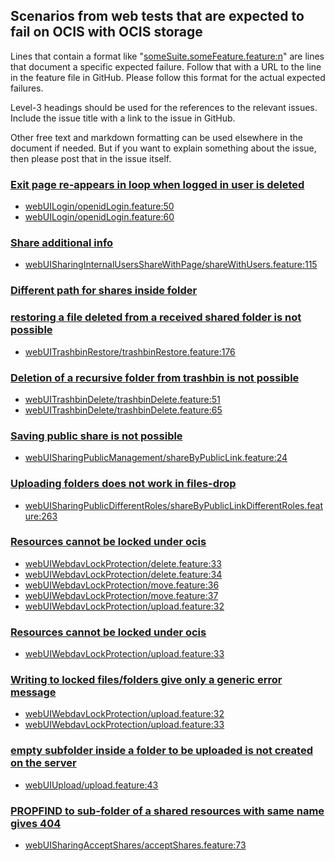 ## Scenarios from web tests that are expected to fail on OCIS with OCIS storage

Lines that contain a format like "[someSuite.someFeature.feature:n](https://github.com/owncloud/web/path/to/feature)"
are lines that document a specific expected failure. Follow that with a URL to the line in the feature file in GitHub.
Please follow this format for the actual expected failures.

Level-3 headings should be used for the references to the relevant issues. Include the issue title with a link to the issue in GitHub.

Other free text and markdown formatting can be used elsewhere in the document if needed. But if you want to explain something about the issue, then please post that in the issue itself.


### [Exit page re-appears in loop when logged in user is deleted](https://github.com/owncloud/web/issues/4677)
-   [webUILogin/openidLogin.feature:50](https://github.com/owncloud/web/blob/master/tests/acceptance/features/webUILogin/openidLogin.feature#L50)
-   [webUILogin/openidLogin.feature:60](https://github.com/owncloud/web/blob/master/tests/acceptance/features/webUILogin/openidLogin.feature#L60)

### [Share additional info](https://github.com/owncloud/ocis/issues/1253)
-   [webUISharingInternalUsersShareWithPage/shareWithUsers.feature:115](https://github.com/owncloud/web/blob/master/tests/acceptance/features/webUISharingInternalUsersShareWithPage/shareWithUsers.feature#L115)

### [Different path for shares inside folder](https://github.com/owncloud/ocis/issues/1231)

### [restoring a file deleted from a received shared folder is not possible](https://github.com/owncloud/ocis/issues/1124)
-   [webUITrashbinRestore/trashbinRestore.feature:176](https://github.com/owncloud/web/blob/master/tests/acceptance/features/webUITrashbinRestore/trashbinRestore.feature#L176)

### [Deletion of a recursive folder from trashbin is not possible](https://github.com/owncloud/product/issues/188)
-   [webUITrashbinDelete/trashbinDelete.feature:51](https://github.com/owncloud/web/blob/master/tests/acceptance/features/webUITrashbinDelete/trashbinDelete.feature#L51)
-   [webUITrashbinDelete/trashbinDelete.feature:65](https://github.com/owncloud/web/blob/master/tests/acceptance/features/webUITrashbinDelete/trashbinDelete.feature#L65)

### [Saving public share is not possible](https://github.com/owncloud/web/issues/5321)
-   [webUISharingPublicManagement/shareByPublicLink.feature:24](https://github.com/owncloud/web/blob/master/tests/acceptance/features/webUISharingPublicManagement/shareByPublicLink.feature#L24)

### [Uploading folders does not work in files-drop](https://github.com/owncloud/web/issues/2443)
-   [webUISharingPublicDifferentRoles/shareByPublicLinkDifferentRoles.feature:263](https://github.com/owncloud/web/blob/master/tests/acceptance/features/webUISharingPublicDifferentRoles/shareByPublicLinkDifferentRoles.feature#L263)

### [Resources cannot be locked under ocis](https://github.com/owncloud/ocis/issues/1284)
-   [webUIWebdavLockProtection/delete.feature:33](https://github.com/owncloud/web/blob/master/tests/acceptance/features/webUIWebdavLockProtection/delete.feature#L33)
-   [webUIWebdavLockProtection/delete.feature:34](https://github.com/owncloud/web/blob/master/tests/acceptance/features/webUIWebdavLockProtection/delete.feature#L34)
-   [webUIWebdavLockProtection/move.feature:36](https://github.com/owncloud/web/blob/master/tests/acceptance/features/webUIWebdavLockProtection/move.feature#L36)
-   [webUIWebdavLockProtection/move.feature:37](https://github.com/owncloud/web/blob/master/tests/acceptance/features/webUIWebdavLockProtection/move.feature#L37)
-   [webUIWebdavLockProtection/upload.feature:32](https://github.com/owncloud/web/blob/master/tests/acceptance/features/webUIWebdavLockProtection/upload.feature#L32)

### [Resources cannot be locked under ocis](https://github.com/owncloud/ocis/issues/1284)
-   [webUIWebdavLockProtection/upload.feature:33](https://github.com/owncloud/web/blob/master/tests/acceptance/features/webUIWebdavLockProtection/upload.feature#L33)

### [Writing to locked files/folders give only a generic error message](https://github.com/owncloud/web/issues/5741)
-   [webUIWebdavLockProtection/upload.feature:32](https://github.com/owncloud/web/blob/master/tests/acceptance/features/webUIWebdavLockProtection/upload.feature#L32)
-   [webUIWebdavLockProtection/upload.feature:33](https://github.com/owncloud/web/blob/master/tests/acceptance/features/webUIWebdavLockProtection/upload.feature#L33)

### [empty subfolder inside a folder to be uploaded is not created on the server](https://github.com/owncloud/web/issues/6348)
-   [webUIUpload/upload.feature:43](https://github.com/owncloud/web/blob/master/tests/acceptance/features/webUIUpload/upload.feature#L43)

### [PROPFIND to sub-folder of a shared resources with same name gives 404](https://github.com/owncloud/ocis/issues/3859)
-   [webUISharingAcceptShares/acceptShares.feature:73](https://github.com/owncloud/web/blob/master/tests/acceptance/features/webUISharingAcceptShares/acceptShares.feature#L73)
